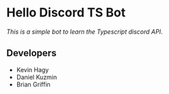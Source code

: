 # Hello Discord TS Bot
*This is a simple bot to learn the Typescript discord API*.

## Developers
- Kevin Hagy
- Daniel Kuzmin
- Brian Griffin